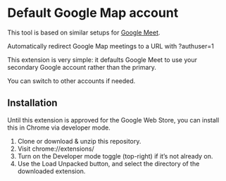 Default Google Map account
===========================

This tool is based on similar setups for [Google Meet](https://github.com/nilbus/default-google-meet-account). 

Automatically redirect Google Map meetings to a URL with ?authuser=1

This extension is very simple: it defaults Google Meet to use your secondary Google account rather than the primary.

You can switch to other accounts if needed. 

Installation
------------

Until this extension is approved for the Google Web Store, you can install this in Chrome via developer mode.

1. Clone or download & unzip this repository.
2. Visit chrome://extensions/
3. Turn on the Developer mode toggle (top-right) if it’s not already on.
4. Use the Load Unpacked button, and select the directory of the downloaded extension.

